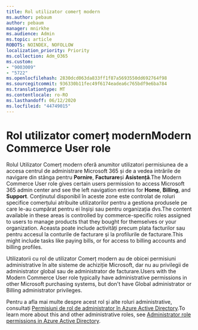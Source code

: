 ```yaml
---
title: Rol utilizator comerț modern
ms.author: pebaum
author: pebaum
manager: mnirkhe
ms.audience: Admin
ms.topic: article
ROBOTS: NOINDEX, NOFOLLOW
localization_priority: Priority
ms.collection: Adm_O365
ms.custom:
- "9003009"
- "5722"
ms.openlocfilehash: 2830dcd063da833ff1f87a5693550dd692764f98
ms.sourcegitcommit: 936330b11fec49f6174eadea6c765bdf9e6ba784
ms.translationtype: MT
ms.contentlocale: ro-RO
ms.lasthandoff: 06/12/2020
ms.locfileid: "44749015"
---
```

# <a name="modern-commerce-user-role"></a><span data-ttu-id="c07d7-102">Rol utilizator comerț modern</span><span class="sxs-lookup"><span data-stu-id="c07d7-102">Modern Commerce User role</span></span>

<span data-ttu-id="c07d7-103">Rolul Utilizator Comerț modern oferă anumitor utilizatori permisiunea de a accesa centrul de administrare Microsoft 365 și de a vedea intrările de navigare din stânga pentru **Pornire**, **Facturare**și **Asistență**.</span><span class="sxs-lookup"><span data-stu-id="c07d7-103">The Modern Commerce User role gives certain users permission to access Microsoft 365 admin center and see the left navigation entries for **Home**, **Billing**, and **Support**.</span></span> <span data-ttu-id="c07d7-104">Conținutul disponibil în aceste zone este controlat de roluri specifice comerțului atribuite utilizatorilor pentru a gestiona produsele pe care le-au cumpărat pentru ei înșiși sau pentru organizația dvs.</span><span class="sxs-lookup"><span data-stu-id="c07d7-104">The content available in these areas is controlled by commerce-specific roles assigned to users to manage products that they bought for themselves or your organization.</span></span> <span data-ttu-id="c07d7-105">Aceasta poate include activități precum plata facturilor sau pentru accesul la conturile de facturare și la profilurile de facturare.</span><span class="sxs-lookup"><span data-stu-id="c07d7-105">This might include tasks like paying bills, or for access to billing accounts and billing profiles.</span></span>

<span data-ttu-id="c07d7-106">Utilizatorii cu rol de utilizator Comerț modern au de obicei permisiuni administrative în alte sisteme de achiziție Microsoft, dar nu au privilegii de administrator global sau de administrator de facturare.</span><span class="sxs-lookup"><span data-stu-id="c07d7-106">Users with the Modern Commerce User role typically have administrative permissions in other Microsoft purchasing systems, but don't have Global administrator or Billing administrator privileges.</span></span>

<span data-ttu-id="c07d7-107">Pentru a afla mai multe despre acest rol și alte roluri administrative, consultați [Permisiuni de rol de administrator în Azure Active Directory](https://docs.microsoft.com/azure/active-directory/users-groups-roles/directory-assign-admin-roles#modern-commerce-administrator).</span><span class="sxs-lookup"><span data-stu-id="c07d7-107">To learn more about this and other administrative roles, see [Administrator role permissions in Azure Active Directory](https://docs.microsoft.com/azure/active-directory/users-groups-roles/directory-assign-admin-roles#modern-commerce-administrator).</span></span>